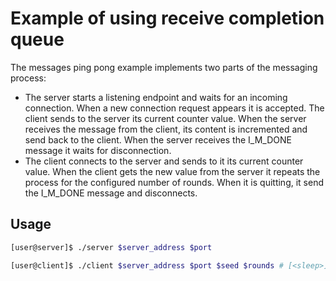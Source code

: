 Example of using receive completion queue
===

The messages ping pong example implements two parts of the messaging process:
- The server starts a listening endpoint and waits for an incoming connection.
When a new connection request appears it is accepted. The client sends to
the server its current counter value. When the server receives the message
from the client, its content is incremented and send back to the client. When
the server receives the I_M_DONE message it waits for disconnection.
- The client connects to the server and sends to it its current counter value.
When the client gets the new value from the server it repeats the process
for the configured number of rounds. When it is quitting, it send the I_M_DONE
message and disconnects.

## Usage

```bash
[user@server]$ ./server $server_address $port
```

```bash
[user@client]$ ./client $server_address $port $seed $rounds # [<sleep>]
```
